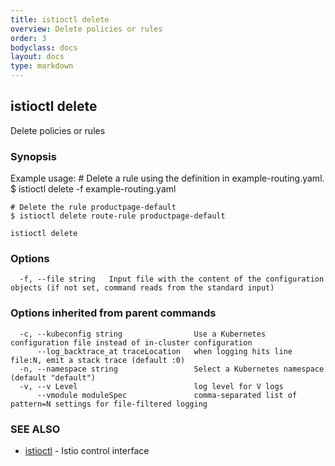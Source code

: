 ```yaml
---
title: istioctl delete
overview: Delete policies or rules
order: 3
bodyclass: docs
layout: docs
type: markdown
---
```

## istioctl delete

Delete policies or rules

### Synopsis



Example usage:
	# Delete a rule using the definition in example-routing.yaml.
	$ istioctl delete -f example-routing.yaml

	# Delete the rule productpage-default
	$ istioctl delete route-rule productpage-default


```
istioctl delete
```

### Options

```
  -f, --file string   Input file with the content of the configuration objects (if not set, command reads from the standard input)
```

### Options inherited from parent commands

```
  -c, --kubeconfig string                Use a Kubernetes configuration file instead of in-cluster configuration
      --log_backtrace_at traceLocation   when logging hits line file:N, emit a stack trace (default :0)
  -n, --namespace string                 Select a Kubernetes namespace (default "default")
  -v, --v Level                          log level for V logs
      --vmodule moduleSpec               comma-separated list of pattern=N settings for file-filtered logging
```

### SEE ALSO
* [istioctl](istioctl.html)	 - Istio control interface

